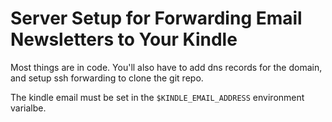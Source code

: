 # Server Setup for Forwarding Email Newsletters to Your Kindle

Most things are in code. You'll also have to add dns records for the domain, and setup ssh forwarding to clone the git repo.

The kindle email must be set in the `$KINDLE_EMAIL_ADDRESS` environment varialbe.
